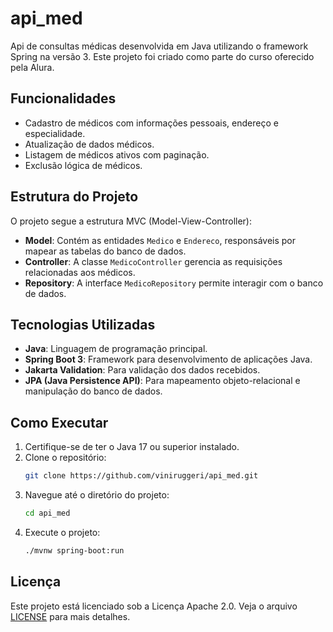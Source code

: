# api_med

Api de consultas médicas desenvolvida em Java utilizando o framework Spring na versão 3. Este projeto foi criado como parte do curso oferecido pela Alura.

## Funcionalidades

- Cadastro de médicos com informações pessoais, endereço e especialidade.
- Atualização de dados médicos.
- Listagem de médicos ativos com paginação.
- Exclusão lógica de médicos.

## Estrutura do Projeto

O projeto segue a estrutura MVC (Model-View-Controller):

- **Model**: Contém as entidades `Medico` e `Endereco`, responsáveis por mapear as tabelas do banco de dados.
- **Controller**: A classe `MedicoController` gerencia as requisições relacionadas aos médicos.
- **Repository**: A interface `MedicoRepository` permite interagir com o banco de dados.

## Tecnologias Utilizadas

- **Java**: Linguagem de programação principal.
- **Spring Boot 3**: Framework para desenvolvimento de aplicações Java.
- **Jakarta Validation**: Para validação dos dados recebidos.
- **JPA (Java Persistence API)**: Para mapeamento objeto-relacional e manipulação do banco de dados.

## Como Executar

1. Certifique-se de ter o Java 17 ou superior instalado.
2. Clone o repositório:
   ```bash
   git clone https://github.com/viniruggeri/api_med.git
   ```
3. Navegue até o diretório do projeto:
   ```bash
   cd api_med
   ```
4. Execute o projeto:
   ```bash
   ./mvnw spring-boot:run
   ```

## Licença

Este projeto está licenciado sob a Licença Apache 2.0. Veja o arquivo [LICENSE](LICENSE) para mais detalhes.
